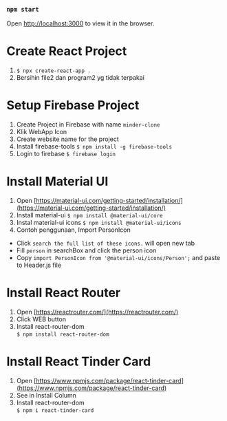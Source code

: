 ### `npm start`

Open [http://localhost:3000](http://localhost:3000) to view it in the browser.

# Create React Project

1. `$ npx create-react-app .`
2. Bersihin file2 dan program2 yg tidak terpakai

# Setup Firebase Project

1. Create Project in Firebase with name `minder-clone`
2. Klik WebApp Icon
3. Create website name for the project
4. Install firebase-tools `$ npm install -g firebase-tools`
5. Login to firebase `$ firebase login`

# Install Material UI

1. Open [https://material-ui.com/getting-started/installation/](https://material-ui.com/getting-started/installation/)
2. Install material-ui `$ npm install @material-ui/core`
3. Instal material-ui icons `$ npm install @material-ui/icons`
4. Contoh penggunaan, Import PersonIcon

- Click `search the full list of these icons.` will open new tab
- Fill `person` in searchBox and click the person icon
- Copy `import PersonIcon from '@material-ui/icons/Person';` and paste to Header.js file

# Install React Router

1. Open [https://reactrouter.com/](https://reactrouter.com/)
2. Click WEB button
3. Install react-router-dom<br/>
   `$ npm install react-router-dom`

# Install React Tinder Card

1. Open [https://www.npmjs.com/package/react-tinder-card](https://www.npmjs.com/package/react-tinder-card)
2. See in Install Column
3. Install react-router-dom<br/>
   `$ npm i react-tinder-card`
